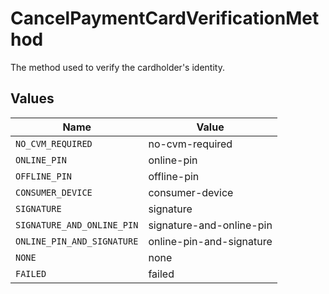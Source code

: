 # CancelPaymentCardVerificationMethod

The method used to verify the cardholder's identity.


## Values

| Name                       | Value                      |
| -------------------------- | -------------------------- |
| `NO_CVM_REQUIRED`          | no-cvm-required            |
| `ONLINE_PIN`               | online-pin                 |
| `OFFLINE_PIN`              | offline-pin                |
| `CONSUMER_DEVICE`          | consumer-device            |
| `SIGNATURE`                | signature                  |
| `SIGNATURE_AND_ONLINE_PIN` | signature-and-online-pin   |
| `ONLINE_PIN_AND_SIGNATURE` | online-pin-and-signature   |
| `NONE`                     | none                       |
| `FAILED`                   | failed                     |